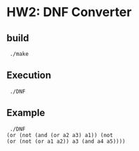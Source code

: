 # HW2: DNF Converter

## build
<code> ./make </code>

## Execution
<code> ./DNF </code>

## Example

<code> ./DNF </code>
<br>
<code>(or (not (and (or a2 a3) a1)) (not (or (not (or a1 a2)) a3 (and a4 a5))))</code>
